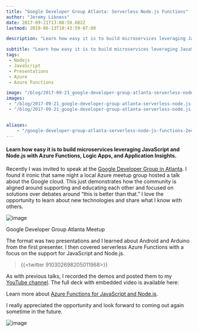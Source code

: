 ```yaml
---
title: "Google Developer Group Atlanta: Serverless Node.js Functions"
author: "Jeremy Likness"
date: 2017-09-21T13:08:59.602Z
lastmod: 2019-06-13T10:43:59-07:00

description: "Learn how easy it is to build microservices leveraging JavaScript and Node.js with Azure Functions, Logic Apps, and Application Insights."

subtitle: "Learn how easy it is to build microservices leveraging JavaScript and Node.js with Azure Functions, Logic Apps, and Application Insights."
tags:
 - Nodejs 
 - JavaScript 
 - Presentations 
 - Azure 
 - Azure Functions 

image: "/blog/2017-09-21_google-developer-group-atlanta-serverless-node.js-functions/images/1.jpeg" 
images:
 - "/blog/2017-09-21_google-developer-group-atlanta-serverless-node.js-functions/images/1.jpeg" 
 - "/blog/2017-09-21_google-developer-group-atlanta-serverless-node.js-functions/images/2.gif" 


aliases:
    - "/google-developer-group-atlanta-serverless-node-js-functions-2ec8d987a4b1"
---
```


#### Learn how easy it is to build microservices leveraging JavaScript and Node.js with Azure Functions, Logic Apps, and Application Insights.

Recently I was invited to speak at the [Google Developer Group in Atlanta](https://www.meetup.com/gdg-atlanta/events/239234548/). I found it ironic that same night a local Azure meetup group hosted a talk about the Google cloud. This just demonstrates how the community is aligned around supporting and educating each other and focused on solutions over debates around “this is better than that.” I love the opportunity to learn about new technologies and share what I know with others.




![image](/blog/2017-09-21_google-developer-group-atlanta-serverless-node.js-functions/images/1.jpeg)

Google Developer Group Atlanta Meetup



The format was two presentations and I learned about Android and Arduino from the first presenter. I then covered serverless Azure Functions with a focus on the support for JavaScript and Node.js.

> {{<twitter 910302698205011968>}}


As with previous talks, I recorded the demos and posted them to my [YouTube channel](https://www.youtube.com/user/MrLikness). The full deck with embedded video is available here:






Learn more about [Azure Functions for JavaScript and Node.js](https://jlik.me/bgb).

I really appreciated the opportunity and look forward to coming out again sometime in the future.




![image](/blog/2017-09-21_google-developer-group-atlanta-serverless-node.js-functions/images/2.gif)
